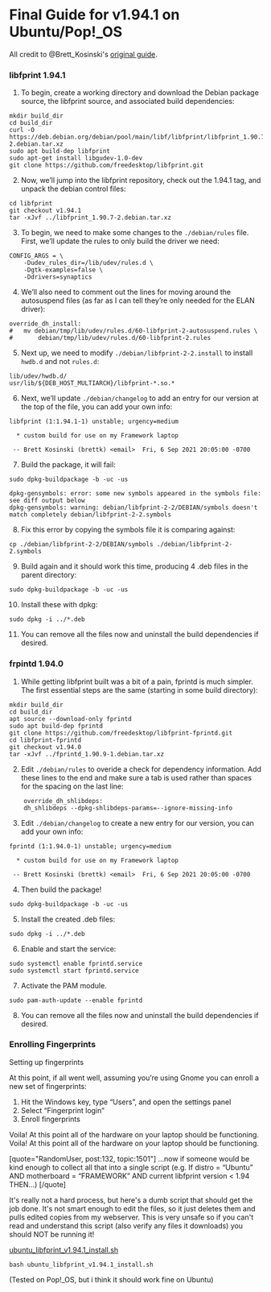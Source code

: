 # Final Guide for v1.94.1 on Ubuntu/Pop!_OS

All credit to @Brett_Kosinski's [original guide](https://blog.b-ark.ca/2021/09/06/debian-on-framework.html).

### libfprint 1.94.1

1. To begin, create a working directory and download the Debian package source, the libfprint source, and associated build dependencies:

```
mkdir build_dir
cd build_dir
curl -O https://deb.debian.org/debian/pool/main/libf/libfprint/libfprint_1.90.7-2.debian.tar.xz
sudo apt build-dep libfprint
sudo apt-get install libgudev-1.0-dev
git clone https://github.com/freedesktop/libfprint.git 
```
2. Now, we’ll jump into the libfprint repository, check out the 1.94.1 tag, and unpack the debian control files:
```
cd libfprint
git checkout v1.94.1
tar -xJvf ../libfprint_1.90.7-2.debian.tar.xz
```
3. To begin, we need to make some changes to the `./debian/rules` file. First, we’ll update the rules to only build the driver we need:
```
CONFIG_ARGS = \
    -Dudev_rules_dir=/lib/udev/rules.d \
    -Dgtk-examples=false \
    -Ddrivers=synaptics
```
4. We’ll also need to comment out the lines for moving around the autosuspend files (as far as I can tell they’re only needed for the ELAN driver):
```
override_dh_install:
#	mv debian/tmp/lib/udev/rules.d/60-libfprint-2-autosuspend.rules \
#		debian/tmp/lib/udev/rules.d/60-libfprint-2.rules
```
5. Next up, we need to modify `./debian/libfprint-2-2.install` to install `hwdb.d` and not `rules.d`:
```
lib/udev/hwdb.d/
usr/lib/${DEB_HOST_MULTIARCH}/libfprint-*.so.*
```
6. Next, we’ll update `./debian/changelog` to add an entry for our version at the top of the file, you can add your own info:
```
libfprint (1:1.94.1-1) unstable; urgency=medium

  * custom build for use on my Framework laptop

 -- Brett Kosinski (brettk) <email>  Fri, 6 Sep 2021 20:05:00 -0700
```
7. Build the package, it will fail:
```
sudo dpkg-buildpackage -b -uc -us
```
```
dpkg-gensymbols: error: some new symbols appeared in the symbols file: see diff output below
dpkg-gensymbols: warning: debian/libfprint-2-2/DEBIAN/symbols doesn't match completely debian/libfprint-2-2.symbols
```
8. Fix this error by copying the symbols file it is comparing against:
```
cp ./debian/libfprint-2-2/DEBIAN/symbols ./debian/libfprint-2-2.symbols
```
9. Build again and it should work this time, producing 4 .deb files in the parent directory:
```
sudo dpkg-buildpackage -b -uc -us
```
10. Install these with dpkg:
```
sudo dpkg -i ../*.deb
```
11. You can remove all the files now and uninstall the build dependencies if desired.
### frpintd 1.94.0
1. While getting libfprint built was a bit of a pain, fprintd is much simpler. The first essential steps are the same (starting in some build directory):

```
mkdir build_dir
cd build_dir
apt source --download-only fprintd
sudo apt build-dep fprintd
git clone https://github.com/freedesktop/libfprint-fprintd.git 
cd libfprint-fprintd
git checkout v1.94.0
tar -xJvf ../fprintd_1.90.9-1.debian.tar.xz
```
2. Edit `./debian/rules` to overide a check for dependency information. Add these lines to the end and make sure a tab is used rather than spaces for the spacing on the last line:
```
    override_dh_shlibdeps:
	dh_shlibdeps --dpkg-shlibdeps-params=--ignore-missing-info
```
3. Edit `./debian/changelog` to create a new entry for our version, you can add your own info:
```
fprintd (1:1.94.0-1) unstable; urgency=medium

  * custom build for use on my Framework laptop

 -- Brett Kosinski (brettk) <email>  Fri, 6 Sep 2021 20:05:00 -0700
```
4. Then build the package!
```
sudo dpkg-buildpackage -b -uc -us
```
5. Install the created .deb files:
```
sudo dpkg -i ../*.deb
```
6. Enable and start the service:
```
sudo systemctl enable fprintd.service
sudo systemctl start fprintd.service
```
7. Activate the PAM module.
```
sudo pam-auth-update --enable fprintd
```
8. You can remove all the files now and uninstall the build dependencies if desired.
### Enrolling Fingerprints
Setting up fingerprints

At this point, if all went well, assuming you’re using Gnome you can enroll a new set of fingerprints:

1. Hit the Windows key, type “Users”, and open the settings panel
2. Select “Fingerprint login”
3. Enroll fingerprints

Voila! At this point all of the hardware on your laptop should be functioning.
    Voila! At this point all of the hardware on your laptop should be functioning.

[quote="RandomUser, post:132, topic:1501"]
…now if someone would be kind enough to collect all that into a single script (e.g. If distro = “Ubuntu” AND motherboard = “FRAMEWORK” AND current libfprint version < 1.94 THEN…)
[/quote]

It's really not a hard process, but here's a dumb script that should get the job done. It's not smart enough to edit the files, so it just deletes them and pulls edited copies from my webserver. This is very unsafe so if you can't read and understand this script (also verify any files it downloads) you should NOT be running it!

[ubuntu_libfprint_v1.94.1_install.sh](https://drop.azokai.com/TFGGQoLL/ubuntu_libfprint_v1.94.1_install.sh)

`bash ubuntu_libfprint_v1.94.1_install.sh`

(Tested on Pop!_OS, but i think it should work fine on Ubuntu)

